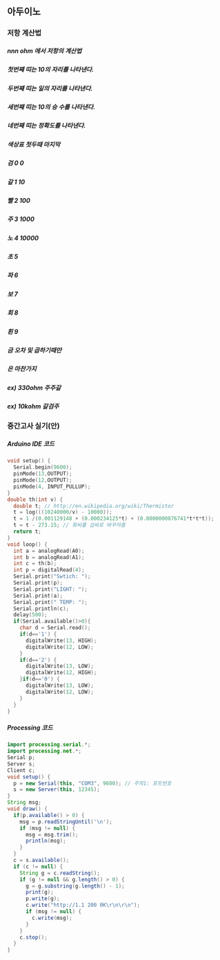 ## 아두이노

### 저항 계산법
##### nnn ohm 에서 저항의 계산법
##### 첫번쨰 띠는 10의 자리를 나타낸다.
##### 두번쨰 띠는 일의 자리를 나타낸다.
##### 세번째 띠는 10의 승 수를 나타낸다.
##### 네번째 띠는 정확도를 나타낸다.
##### 색상표 첫두때 마지막
##### 검 0 0   
##### 갈 1 10
##### 빨 2 100
##### 주 3 1000
##### 노 4 10000
##### 초 5
##### 파 6
##### 보 7
##### 회 8
##### 흰 9
##### 금 오차 및 곱하기때만
##### 은 마찬가지
##### ex) 330ohm 주주갈
##### ex) 10kohm 갈검주
### 중간고사 실기(안)
##### Arduino IDE 코드
```c
void setup() {
  Serial.begin(9600);
  pinMode(13,OUTPUT);
  pinMode(12,OUTPUT);
  pinMode(4, INPUT_PULLUP);
}
double th(int v) {
  double t; // http://en.wikipedia.org/wiki/Thermistor
  t = log(((10240000/v) - 10000));
  t = 1 /(0.001129148 + (0.000234125*t) + (0.0000000876741*t*t*t));
  t = t - 273.15; // 화씨를 섭씨로 바꾸어줌
  return t;
}
void loop() {
  int a = analogRead(A0);
  int b = analogRead(A1);
  int c = th(b);
  int p = digitalRead(4);
  Serial.print("Swtich: ");
  Serial.print(p);
  Serial.print("LIGHT: ");
  Serial.print(a);
  Serial.print(" TEMP: ");
  Serial.println(c);
  delay(500);
  if(Serial.available()>0){
    char d = Serial.read();
    if(d=='1') {
      digitalWrite(13, HIGH);
      digitalWrite(12, LOW);
    }
    if(d=='2') {
      digitalWrite(13, LOW);
      digitalWrite(12, HIGH);
    }if(d=='0') {
      digitalWrite(13, LOW);
      digitalWrite(12, LOW);
    }
  }
}
```
##### Processing 코드
```java
import processing.serial.*;
import processing.net.*;
Serial p;
Server s;
Client c;
void setup() {
  p = new Serial(this, "COM3", 9600); // 주의1: 포트번호
  s = new Server(this, 12345);
}
String msg;
void draw() {
  if(p.available() > 0) {
    msg = p.readStringUntil('\n');
    if (msg != null) {
      msg = msg.trim();
      println(msg);
    }
  }
  c = s.available();
  if (c != null) {
    String g = c.readString();
    if (g != null && g.length() > 0) {
      g = g.substring(g.length() - 1);
      print(g);
      p.write(g);
      c.write("http://1.1 200 0K\r\n\r\n");
      if (msg != null) {
        c.write(msg);
      }
    }
    c.stop();
  }
}

```
